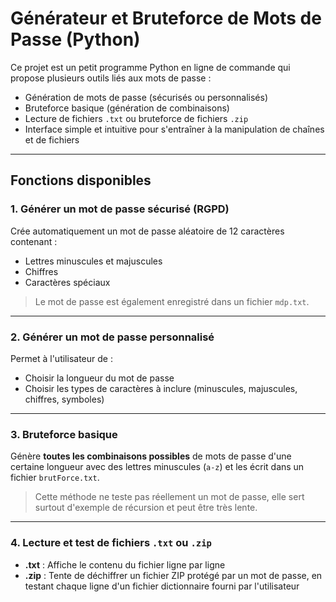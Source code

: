 # Générateur et Bruteforce de Mots de Passe (Python)

Ce projet est un petit programme Python en ligne de commande qui propose plusieurs outils liés aux mots de passe :

- Génération de mots de passe (sécurisés ou personnalisés)
- Bruteforce basique (génération de combinaisons)
- Lecture de fichiers `.txt` ou bruteforce de fichiers `.zip`
- Interface simple et intuitive pour s'entraîner à la manipulation de chaînes et de fichiers

---

## Fonctions disponibles

### 1. Générer un mot de passe sécurisé (RGPD)
Crée automatiquement un mot de passe aléatoire de 12 caractères contenant :
- Lettres minuscules et majuscules
- Chiffres
- Caractères spéciaux

> Le mot de passe est également enregistré dans un fichier `mdp.txt`.

---

### 2. Générer un mot de passe personnalisé
Permet à l'utilisateur de :
- Choisir la longueur du mot de passe
- Choisir les types de caractères à inclure (minuscules, majuscules, chiffres, symboles)

---

### 3. Bruteforce basique
Génère **toutes les combinaisons possibles** de mots de passe d'une certaine longueur avec des lettres minuscules (`a-z`) et les écrit dans un fichier `brutForce.txt`.

>  Cette méthode ne teste pas réellement un mot de passe, elle sert surtout d'exemple de récursion et peut être très lente.

---

### 4. Lecture et test de fichiers `.txt` ou `.zip`
-  **.txt** : Affiche le contenu du fichier ligne par ligne
-  **.zip** : Tente de déchiffrer un fichier ZIP protégé par un mot de passe, en testant chaque ligne d'un fichier dictionnaire fourni par l'utilisateur
